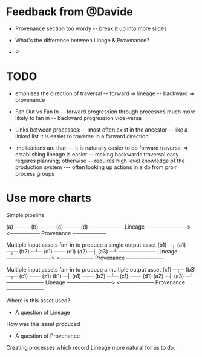 # Feedback from @Davide

- Provenance section too wordy
-- break it up into more slides

- What's the difference between Linage & Provenance?
- P

# TODO

- emphises the direction of traversal
-- forward => lineage
-- backward => provenance

- Fan Out vs Fan In
-- forward progression through processes much more likely to fan in
-- backward progression vice-versa

- Links between processes:
-- most often exist in the ancestor
-- like a linked list it is easier to traverse in a forward direction


- Implications are that:
-- it is naturally easier to do forward traversal => establishing lineage is easier
-- making backwards traversal easy requires planning; otherwise
-- requires high level knowledge of the production system
--- often looking up actions in a db from proir process groups

# Use more charts

Simple pipeline

(a) ──── (b) ──── (c) ──── (d)
───────── Lineage ───────────>
<──────── Provenance ─────────


Multiple input assets fan-in to produce a single output asset
         (b1) ─┐
(a1) ─┬─ (b2) ─┴─  (c1) ───  (d1)
(a2) ─┤
(a3) ─┘
────────── Lineage ────────────>
<───────── Provenance ──────────


Multiple input assets fan-in to produce a multiple output asset
(x1) ─┬─ (b3) ─┬─  (c1) ───  (z1)
         (b1) ─┤
(a1) ─┬─ (b2) ─┴─  (c1) ───  (d1)
(a2) ─┤
(a3) ─┘
────────── Lineage ────────────>
<───────── Provenance ──────────


Where is this asset used?
- A question of Lineage

How was this asset produced
- A question of Provenance

Creating processes which record Lineage more natural for us to do.

